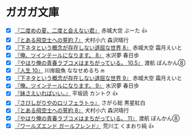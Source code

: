# ガガガ文庫

* [x] [『二度めの夏、二度と会えない君』](http://www.amazon.co.jp/dp/4094515321/&tag=ikuyainfo-22) 赤城大空 ぶーた :+1:
* [x] [『とある飛空士への誓約 7』](http://www.amazon.co.jp/dp/4094515313/&tag=ikuyainfo-22) 犬村小六 森沢晴行
* [x] [『下ネタという概念が存在しない退屈な世界 8』](http://www.amazon.co.jp/dp/4094515364/&tag=ikuyainfo-22) 赤城大空 霜月えいと
* [x] [『俺、ツインテールになります。 8』](http://www.amazon.co.jp/dp/4094515283/&tag=ikuyainfo-22) 水沢夢 春日歩
* [x] [『やはり俺の青春ラブコメはまちがっている。 10.5』](http://www.amazon.co.jp/dp/4094515429/&tag=ikuyainfo-22) 渡航 ぽんかん⑧
* [x] [『人生 10』](http://www.amazon.co.jp/dp/4094515410/&tag=ikuyainfo-22) 川岸殴魚 ななせめるち :end:
* [x] [『下ネタという概念が存在しない退屈な世界 9』](http://www.amazon.co.jp/dp/4094515550/&tag=ikuyainfo-22) 赤城大空 霜月えいと
* [x] [『俺、ツインテールになります。 9』](http://www.amazon.co.jp/dp/4094515437/&tag=ikuyainfo-22) 水沢夢 春日歩
* [x] [『妹さえいればいい。』](http://www.amazon.co.jp/dp/4094515070/&tag=ikuyainfo-22) 平坂読 カントク :+1:
* [x] [『さびしがりやのロリフェラトゥ』](http://www.amazon.co.jp/dp/4094515453/&tag=ikuyainfo-22) さがら総 黒星紅白
* [x] [『とある飛空士への誓約 8』](http://www.amazon.co.jp/dp/4094515569/&tag=ikuyainfo-22) 犬村小六 森沢晴行
* [x] [『やはり俺の青春ラブコメはまちがっている。 11』](http://www.amazon.co.jp/dp/4094515585/&tag=ikuyainfo-22) 渡航 ぽんかん⑧
* [x] [『ワールズエンド ガールフレンド』](http://www.amazon.co.jp/dp/4094513159/&tag=ikuyainfo-22) 荒川工 くまおり純 :+1:

